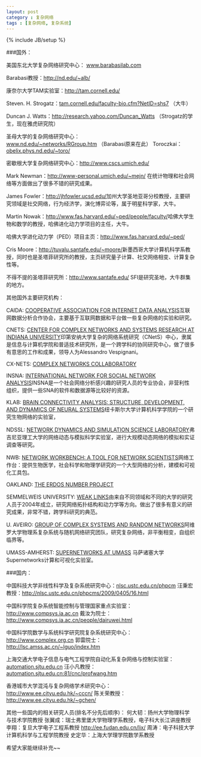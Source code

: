 ```yaml
---
layout: post
category : 复杂网络
tags : [复杂网络, 复杂系统]
---
```

{% include JB/setup %}

###国外：

美国东北大学复杂网络研究中心： <a href="http://www.barabasilab.com/">www.barabasilab.com</a>

Barabasi教授：<a href="http://nd.edu/~alb/">http://nd.edu/~alb/</a> 

康奈尔大学TAM实验室：<a href="http://tam.cornell.edu/">http://tam.cornell.edu/</a>

Steven. H. Strogatz：<a href="http://tam.cornell.edu/faculty-bio.cfm?NetID=shs7">tam.cornell.edu/faculty-bio.cfm?NetID=shs7</a> （大牛）

Duncan J. Watts：<a href="http://research.yahoo.com/Duncan_Watts">http://research.yahoo.com/Duncan_Watts</a> （Strogatz的学生，现在雅虎研究院）

圣母大学的复杂网络研究中心：<a href="http://www.nd.edu/~networks/RGroup.htm">www.nd.edu/~networks/RGroup.htm</a> （Barabasi原来在此）
Toroczkai：<a href="http://obelix.phys.nd.edu/~toro/">obelix.phys.nd.edu/~toro/</a>

密歇根大学复杂网络研究中心：<a href="http://www.cscs.umich.edu/">http://www.cscs.umich.edu/</a>

Mark Newman：<a href="http://www-personal.umich.edu/~mejn/">http://www-personal.umich.edu/~mejn/</a> 在统计物理和社会网络等方面做出了很多不错的研究成果。

James Fowler：<a href="http://jhfowler.ucsd.edu/">http://jhfowler.ucsd.edu/</a>加州大学圣地亚哥分校教授，主要研究领域是社交网络，行为经济学，演化博弈论等，属于明星科学家，大牛。

Martin Nowak：<a href="http://www.fas.harvard.edu/~ped/people/faculty/">http://www.fas.harvard.edu/~ped/people/faculty/</a>哈佛大学生物和数学的教授，哈佛进化动力学项目的主任，大牛。

哈佛大学进化动力学（PED）项目主页：<a href="http://www.fas.harvard.edu/~ped/">http://www.fas.harvard.edu/~ped/</a>

Cris Moore：<a href="http://tuvalu.santafe.edu/~moore/">http://tuvalu.santafe.edu/~moore/</a>新墨西哥大学计算机科学系教授，同时也是圣塔菲研究所的教授，主页研究量子计算、社交网络相变、计算复杂性等。

不得不提的圣塔菲研究所：<a href="http://www.santafe.edu/">http://www.santafe.edu/</a> SFI是研究圣地，大牛群集的地方。

其他国外主要研究机构：

CAIDA: <a href="http://www.caida.org/" target="_blank">COOPERATIVE ASSOCIATION FOR INTERNET DATA ANALYSIS</a>互联网数据分析合作协会，主要基于互联网数据和平台做一些复杂网络的实验和研究。

CNETS: <a href="http://cnets.indiana.edu/" target="_blank">CENTER FOR COMPLEX NETWORKS AND SYSTEMS RESEARCH AT INDIANA UNIVERSITY</a>印第安纳大学复杂的网络系统研究（CNetS）中心，隶属是信息与计算机学院和普适技术研究所，是一个跨学科的协同研究中心，做了很多有意思的工作和成果，领导人为Alessandro Vespignani。

CX-NETS: <a href="http://cxnets.googlepages.com/" target="_blank">COMPLEX NETWORKS COLLABORATORY</a>

INSNA: <a href="http://www.insna.org/index.html" target="_blank">INTERNATIONAL NETWORK FOR SOCIAL NETWORK ANALYSIS</a>INSNA是一个社会网络分析感兴趣的研究人员的专业协会，非营利性组织，提供一些SNA的软件和数据源等比较好的资源。

KLAB: <a href="http://www.biological-networks.org/" target="_blank">BRAIN CONNECTIVITY ANALYSIS: STRUCTURE, DEVELOPMENT, AND DYNAMICS OF NEURAL SYSTEMS</a>纽卡斯尔大学计算机科学学院的一个研究生物网络的实验室，

NDSSL: <a href="http://ndssl.vbi.vt.edu/index.php" target="_blank">NETWORK DYNAMICS AND SIMULATION SCIENCE LABORATORY</a>弗吉尼亚理工大学的网络动态与模拟科学实验室，进行大规模动态网络的模拟和实证调查等研究。

NWB: <a href="http://nwb.slis.indiana.edu/index.html" target="_blank">NETWORK WORKBENCH: A TOOL FOR NETWORK SCIENTISTS</a>网络工作台：提供生物医学，社会科学和物理学研究的一个大型网络的分析，建模和可视化工具包。

OAKLAND: <a href="http://www.oakland.edu/~grossman/erdoshp.html" target="_blank">THE ERDOS NUMBER PROJECT</a>

SEMMELWEIS UNIVERSITY: <a href="http://www.weaklinks.sote.hu/" target="_blank">WEAK LINKS</a>由来自不同领域和不同的大学的研究人员于2004年成立，研究网络拓扑结构和动力学等方向。做出了很多有意义的研究成果，非常不错，跨学科研究的典范。

U. AVEIRO: <a href="http://sweet.ua.pt/~f2064/net.html" target="_blank">GROUP OF COMPLEX SYSTEMS AND RANDOM NETWORKS</a>阿维罗大学物理系复杂系统与随机网络研究团队，研究复杂网络，非平衡相变，自组织临界等。

UMASS-AMHERST: <a href="http://supernet.som.umass.edu/" target="_blank">SUPERNETWORKS AT UMASS</a> 马萨诸塞大学Supernetworks计算和可视化实验室。

###国内：

中国科技大学非线性科学及复杂系统研究中心：<a href="http://nlsc.ustc.edu.cn/phpcms/">nlsc.ustc.edu.cn/phpcm</a>
汪秉宏教授：<a href="http://nlsc.ustc.edu.cn/phpcms/2009/0405/16.html">http://nlsc.ustc.edu.cn/phpcms/2009/0405/16.html</a>

中国科学院复杂系统智能控制与管理国家重点实验室：<a href="http://www.compsys.ia.ac.cn/index.html">http://www.compsys.ia.ac.cn</a>
戴汝为院士：<a href="http://www.compsys.ia.ac.cn/people/dairuwei.html#1">http://www.compsys.ia.ac.cn/people/dairuwei.html</a>

中国科学院数学与系统科学研究院复杂系统研究中心：<a href="http://www.complex.org.cn">http://www.complex.org.cn</a>
郭雷院士：<a href="http://lsc.amss.ac.cn/~lguo/index.htm">http://lsc.amss.ac.cn/~lguo/index.htm</a>

上海交通大学电子信息与电气工程学院自动化系复杂网络与控制实验室：<a href="http://automation.sjtu.edu.cn:81/cnc/">automation.sjtu.edu.cn</a>
汪小凡教授：<a href="http://automation.sjtu.edu.cn:81/cnc/profwang.htm">automation.sjtu.edu.cn:81/cnc/profwang.htm</a>

香港城市大学混沌与复杂网络学术研究中心：<a href="http://www.ee.cityu.edu.hk/~cccn/">http://www.ee.cityu.edu.hk/~cccn/</a>
陈关荣教授：<a href="http://www.ee.cityu.edu.hk/~gchen/">http://www.ee.cityu.edu.hk/~gchen/</a>

其他一些国内的相关研究人员(排名不分先后顺序)：
何大韧：扬州大学物理科学与技术学院教授
张翼成：瑞士弗里堡大学物理学系教授，电子科大长江讲座教授
李翔：复旦大学电子工程系教授 <a href="http://ee.fudan.edu.cn/lix/">http://ee.fudan.edu.cn/lix/</a>
周涛：电子科技大学计算机科学与工程学院教授
史定华：上海大学理学院数学系教授

希望大家能继续补充~~

&nbsp;
